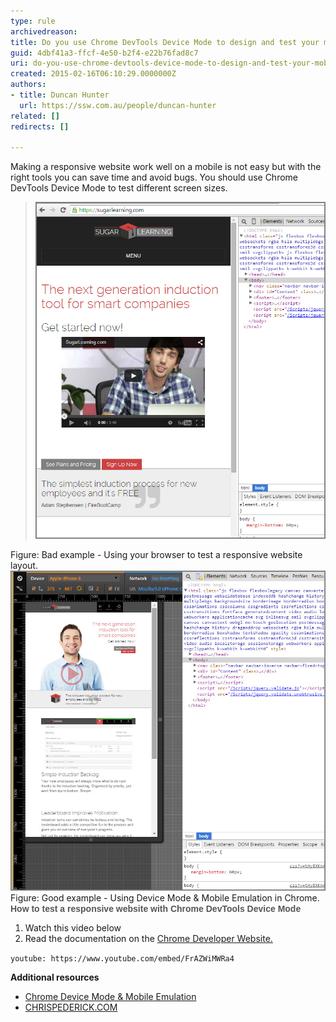 ```yaml
---
type: rule
archivedreason: 
title: Do you use Chrome DevTools Device Mode to design and test your mobile views?
guid: 4dbf41a3-ffcf-4e50-b2f4-e22b76fad8c7
uri: do-you-use-chrome-devtools-device-mode-to-design-and-test-your-mobile-views
created: 2015-02-16T06:10:29.0000000Z
authors:
- title: Duncan Hunter
  url: https://ssw.com.au/people/duncan-hunter
related: []
redirects: []

---
```


Making a responsive website work well on a mobile is not easy but with the right tools you can save time and avoid bugs. You should use Chrome DevTools Device Mode to test different screen sizes.





 

<!--endintro-->


> ![](bad-rules-testing-responsivewebsites.jpg)

Figure: Bad example - Using your browser to test a responsive website layout.
![](2015-02-16_17-44-01.jpg)
Figure: Good example - Using Device Mode & Mobile Emulation in Chrome.
<font color="#555555" face="arial, helvetica, sans-serif"> <strong>How to test a responsive website with Chrome DevTools Device Mode</strong> </font>

1. Watch this video below
2. Read the documentation on the [Chrome Developer Website.](https://developer.chrome.com/devtools/docs/device-mode)



`youtube: https://www.youtube.com/embed/FrAZWiMWRa4`
 


 **Additional resources** <font color="#555555"><span style="font-size:11px;"><br></span></font>
* [Chrome Device Mode & Mobile Emulation](https://developer.chrome.com/devtools/docs/device-mode)
* [CHRISPEDERICK.COM](http://chrispederick.com/work/web-developer/)
